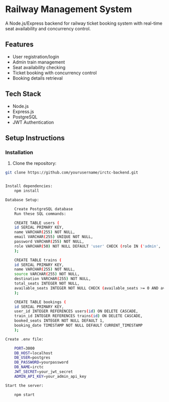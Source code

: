 # Railway Management System

A Node.js/Express backend for railway ticket booking system with real-time seat availability and concurrency control.

## Features

- User registration/login
- Admin train management
- Seat availability checking
- Ticket booking with concurrency control
- Booking details retrieval

## Tech Stack

- Node.js
- Express.js
- PostgreSQL
- JWT Authentication

## Setup Instructions

### Installation

1. Clone the repository:

```bash
git clone https://github.com/yourusername/irctc-backend.git


Install dependencies:
    npm install

Database Setup:

    Create PostgreSQL database
    Run these SQL commands:

    CREATE TABLE users (
    id SERIAL PRIMARY KEY,
    name VARCHAR(255) NOT NULL,
    email VARCHAR(255) UNIQUE NOT NULL,
    password VARCHAR(255) NOT NULL,
    role VARCHAR(50) NOT NULL DEFAULT 'user' CHECK (role IN ('admin', 'user'))
    );

    CREATE TABLE trains (
    id SERIAL PRIMARY KEY,
    name VARCHAR(255) NOT NULL,
    source VARCHAR(255) NOT NULL,
    destination VARCHAR(255) NOT NULL,
    total_seats INTEGER NOT NULL,
    available_seats INTEGER NOT NULL CHECK (available_seats >= 0 AND available_seats <= total_seats)
    );

    CREATE TABLE bookings (
    id SERIAL PRIMARY KEY,
    user_id INTEGER REFERENCES users(id) ON DELETE CASCADE,
    train_id INTEGER REFERENCES trains(id) ON DELETE CASCADE,
    booked_seats INTEGER NOT NULL DEFAULT 1,
    booking_date TIMESTAMP NOT NULL DEFAULT CURRENT_TIMESTAMP
    );

Create .env file:

    PORT=3000
    DB_HOST=localhost
    DB_USER=postgres
    DB_PASSWORD=yourpassword
    DB_NAME=irctc
    JWT_SECRET=your_jwt_secret
    ADMIN_API_KEY=your_admin_api_key

Start the server:

    npm start
```

